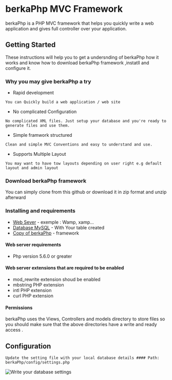 # berkaPhp MVC Framework
berkaPhp is a PHP MVC framework that helps you quickly write a web application and gives full controller over your application.

## Getting Started
These instructions will help you to get a undersnding of berkaPhp how it works and know how to download berkaPhp framework ,instatll and  configure it.

### Why you may give berkaPhp a try 
* Rapid development 
```
You can Quickly build a web application / web site 
```
* No complicated Configuration
```
No complicated XML files. Just setup your database and you're ready to generate files and use them. 
```
* Simple framwork structured
```
Clean and simple MVC Conventions and easy to understand and use. 
```
* Supports Multiple Layout 
```
You may want to have tow layouts depending on user right e.g default layout and admin layout 
```

### Download berkaPhp framework
You can simply clone from this github or download it in zip format and unzip afterward

### Installing and requirements
* [Web Sever](http://www.dropwizard.io/1.0.2/docs/) - exemple : Wamp, xamp...
* [Database MySQL](https://maven.apache.org/) - With Your table created
* [Copy of berkaPhp](https://rometools.github.io/rome/) - framework

#### Web server requirements
* Php version 5.6.0 or greater

#### Web server extensions that are required to be enabled
* mod_rewrite extension shoud be enabled
* mbstring PHP extension
* intl PHP extension
* curl PHP extension

#### Permissions
berkaPhp uses the Views, Controllers and models directory to store files  so you should make sure that the above directories have a write and ready access . 

## Configuration
```
Update the setting file with your local database details #### Path: berkaPhp/config/settings.php 
```
![Write your database settings](/documentation/assets/conig.png)


